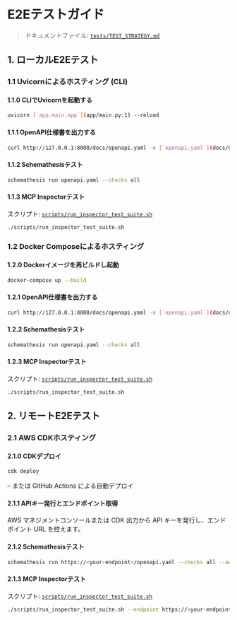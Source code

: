 # E2Eテストガイド

> ドキュメントファイル: [`tests/TEST_STRATEGY.md`](tests/TEST_STRATEGY.md:1)

## 1. ローカルE2Eテスト

### 1.1 Uvicornによるホスティング (CLI)

#### 1.1.0 CLIでUvicornを起動する

```bash
uvicorn [`app.main:app`](app/main.py:1) --reload
```

#### 1.1.1 OpenAPI仕様書を出力する

```bash
curl http://127.0.0.1:8000/docs/openapi.yaml -o [`openapi.yaml`](docs/openapi.yaml:1)
```

#### 1.1.2 Schemathesisテスト

```bash
schemathesis run openapi.yaml --checks all
```

#### 1.1.3 MCP Inspectorテスト

スクリプト: [`scripts/run_inspector_test_suite.sh`](scripts/run_inspector_test_suite.sh:1)

```bash
./scripts/run_inspector_test_suite.sh
```

### 1.2 Docker Composeによるホスティング

#### 1.2.0 Dockerイメージを再ビルドし起動

```bash
docker-compose up --build
```

#### 1.2.1 OpenAPI仕様書を出力する

```bash
curl http://127.0.0.1:8000/docs/openapi.yaml -o [`openapi.yaml`](docs/openapi.yaml:1)
```

#### 1.2.2 Schemathesisテスト

```bash
schemathesis run openapi.yaml --checks all
```

#### 1.2.3 MCP Inspectorテスト

スクリプト: [`scripts/run_inspector_test_suite.sh`](scripts/run_inspector_test_suite.sh:1)

```bash
./scripts/run_inspector_test_suite.sh
```

## 2. リモートE2Eテスト

### 2.1 AWS CDKホスティング

#### 2.1.0 CDKデプロイ

```bash
cdk deploy
```

– または GitHub Actions による自動デプロイ

#### 2.1.1 APIキー発行とエンドポイント取得

AWS マネジメントコンソールまたは CDK 出力から API キーを発行し、エンドポイント URL を控えます。

#### 2.1.2 Schemathesisテスト

```bash
schemathesis run https://<your-endpoint>/openapi.yaml --checks all --auth <API_KEY>
```

#### 2.1.3 MCP Inspectorテスト

スクリプト: [`scripts/run_inspector_test_suite.sh`](scripts/run_inspector_test_suite.sh:1)

```bash
./scripts/run_inspector_test_suite.sh --endpoint https://<your-endpoint> --api-key <API_KEY>
